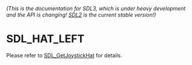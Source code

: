 ###### (This is the documentation for SDL3, which is under heavy development and the API is changing! [SDL2](https://wiki.libsdl.org/SDL2/) is the current stable version!)
# SDL_HAT_LEFT

Please refer to [SDL_GetJoystickHat](SDL_GetJoystickHat) for details.

